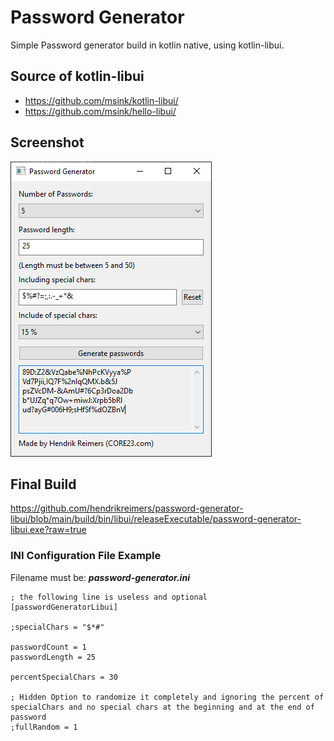 Password Generator
==================

Simple Password generator build in kotlin native, using kotlin-libui.

## Source of kotlin-libui ##
* https://github.com/msink/kotlin-libui/
* https://github.com/msink/hello-libui/

## Screenshot ##

![Screenshot](./screenshot.png?raw=true "")

## Final Build ##
https://github.com/hendrikreimers/password-generator-libui/blob/main/build/bin/libui/releaseExecutable/password-generator-libui.exe?raw=true

### INI Configuration File Example ###

Filename must be: ***password-generator.ini***

    ; the following line is useless and optional
    [passwordGeneratorLibui]
    
    ;specialChars = "$*#"
    
    passwordCount = 1
    passwordLength = 25
    
    percentSpecialChars = 30
    
    ; Hidden Option to randomize it completely and ignoring the percent of specialChars and no special chars at the beginning and at the end of password
    ;fullRandom = 1
